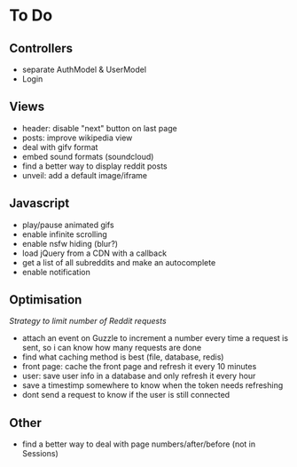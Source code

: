 # To Do

## Controllers
- separate AuthModel & UserModel
- Login

## Views
- header: disable "next" button on last page
- posts: improve wikipedia view
- deal with gifv format
- embed sound formats (soundcloud)
- find a better way to display reddit posts
- unveil: add a default image/iframe

## Javascript
- play/pause animated gifs
- enable infinite scrolling
- enable nsfw hiding (blur?)
- load jQuery from a CDN with a callback
- get a list of all subreddits and make an autocomplete
- enable notification

## Optimisation
*Strategy to limit number of Reddit requests*
- attach an event on Guzzle to increment a number every time a request is sent, so i can know how many requests are done
- find what caching method is best (file, database, redis)
- front page: cache the front page and refresh it every 10 minutes
- user: save user info in a database and only refresh it every hour
- save a timestimp somewhere to know when the token needs refreshing
- dont send a request to know if the user is still connected

## Other
- find a better way to deal with page numbers/after/before (not in Sessions)
